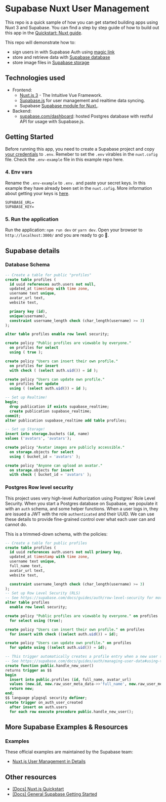 # Supabase Nuxt User Management

This repo is a quick sample of how you can get started building apps using Nuxt 3 and Supabase. You can find a step by step guide of how to build out this app in the [Quickstart: Nuxt guide](https://supabase.io/docs/guides/with-nuxt-3).

This repo will demonstrate how to:

- sign users in with Supabase Auth using [magic link](https://supabase.io/docs/reference/dart/auth-signin#sign-in-with-magic-link)
- store and retrieve data with [Supabase database](https://supabase.io/docs/guides/database)
- store image files in [Supabase storage](https://supabase.io/docs/guides/storage)


## Technologies used

- Frontend:
  - [Nuxt.js 3](https://github.com/nuxt/nuxt) - The Intuitive Vue Framework.
  - [Supabase.js](https://supabase.com/docs/library/getting-started) for user management and realtime data syncing.
  - Supabase [Supabase module for Nuxt.](https://github.com/nuxt-modules/supabase).
- Backend:
  - [supabase.com/dashboard](https://supabase.com/dashboard/): hosted Postgres database with restful API for usage with Supabase.js.


## Getting Started

Before running this app, you need to create a Supabase project and copy [your credentials](https://supabase.io/docs/guides/with-nuxt-3#get-the-api-keys) to `.env`. Remeber to set the `.env` virables in the `nuxt.cofig` file. Check the `.env-example` file in this example repo here.

### 4. Env vars

Rename the `.env-example` to `.env.` and paste your secret keys. In this example they have already been set in the `nuxt.cofig`. More information about getting your keys is [here](https://supabase.io/docs/guides/with-nuxt-3#get-the-api-keys).

```
SUPABASE_URL=
SUPABASE_KEY=
```

### 5. Run the application

Run the application: `npm run dev` or `yarn dev`. Open your browser to `http://localhost:3000/` and you are ready to go 🚀.

## Supabase details
### Database Schema

```sql
-- Create a table for public "profiles"
create table profiles (
  id uuid references auth.users not null,
  updated_at timestamp with time zone,
  username text unique,
  avatar_url text,
  website text,

  primary key (id),
  unique(username),
  constraint username_length check (char_length(username) >= 3)
);

alter table profiles enable row level security;

create policy "Public profiles are viewable by everyone."
  on profiles for select
  using ( true );

create policy "Users can insert their own profile."
  on profiles for insert
  with check ( (select auth.uid()) = id );

create policy "Users can update own profile."
  on profiles for update
  using ( (select auth.uid()) = id );

-- Set up Realtime!
begin;
  drop publication if exists supabase_realtime;
  create publication supabase_realtime;
commit;
alter publication supabase_realtime add table profiles;

-- Set up Storage!
insert into storage.buckets (id, name)
values ('avatars', 'avatars');

create policy "Avatar images are publicly accessible."
  on storage.objects for select
  using ( bucket_id = 'avatars' );

create policy "Anyone can upload an avatar."
  on storage.objects for insert
  with check ( bucket_id = 'avatars' );
```

### Postgres Row level security

This project uses very high-level Authorization using Postgres' Role Level Security.
When you start a Postgres database on Supabase, we populate it with an `auth` schema, and some helper functions.
When a user logs in, they are issued a JWT with the role `authenticated` and their UUID.
We can use these details to provide fine-grained control over what each user can and cannot do.

This is a trimmed-down schema, with the policies:

```sql
-- Create a table for public profiles
create table profiles (
  id uuid references auth.users not null primary key,
  updated_at timestamp with time zone,
  username text unique,
  full_name text,
  avatar_url text,
  website text,

  constraint username_length check (char_length(username) >= 3)
);
-- Set up Row Level Security (RLS)
-- See https://supabase.com/docs/guides/auth/row-level-security for more details.
alter table profiles
  enable row level security;

create policy "Public profiles are viewable by everyone." on profiles
  for select using (true);

create policy "Users can insert their own profile." on profiles
  for insert with check ((select auth.uid()) = id);

create policy "Users can update own profile." on profiles
  for update using ((select auth.uid()) = id);

-- This trigger automatically creates a profile entry when a new user signs up via Supabase Auth.
-- See https://supabase.com/docs/guides/auth/managing-user-data#using-triggers for more details.
create function public.handle_new_user()
returns trigger as $$
begin
  insert into public.profiles (id, full_name, avatar_url)
  values (new.id, new.raw_user_meta_data->>'full_name', new.raw_user_meta_data->>'avatar_url');
  return new;
end;
$$ language plpgsql security definer;
create trigger on_auth_user_created
  after insert on auth.users
  for each row execute procedure public.handle_new_user();
```
## More Supabase Examples & Resources

### Examples

These official examples are maintained by the Supabase team:

- [Nuxt.js User Management in Details](https://supabase.com/docs/guides/getting-started/tutorials/with-nuxt-3)

## Other resources

- [[Docs] Nuxt.js Quickstart](https://supabase.com/docs/guides/getting-started/quickstarts/nuxtjs)
- [[Docs] General Supabase Getting Started](https://supabase.com/docs/guides/getting-started)